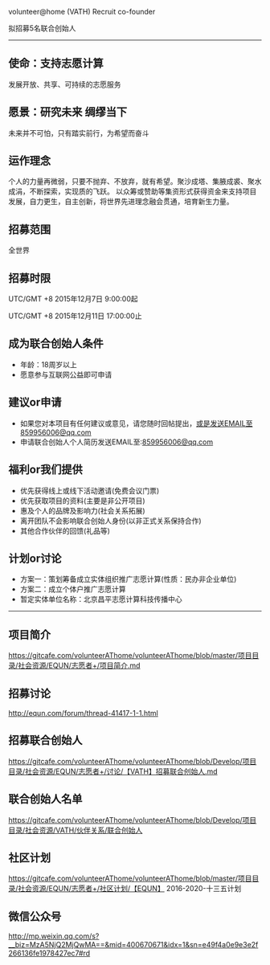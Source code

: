 volunteer@home (VATH) Recruit co-founder

拟招募5名联合创始人

---

使命：支持志愿计算
------
发展开放、共享、可持续的志愿服务

愿景：研究未来 绸缪当下
------
未来并不可怕，只有踏实前行，为希望而奋斗

运作理念
------
个人的力量再微弱，只要不抛弃、不放弃，就有希望。聚沙成塔、集腋成裘、聚水成涓，不断探索，实现质的飞跃。
以众筹或赞助等集资形式获得资金来支持项目发展，自力更生，自主创新，将世界先进理念融会贯通，培育新生力量。

招募范围
------
全世界

招募时限
------
UTC/GMT +8 2015年12月7日 9:00:00起

UTC/GMT +8 2015年12月11日 17:00:00止

成为联合创始人条件
------
* 年龄：18周岁以上
* 愿意参与互联网公益即可申请

建议or申请
------
* 如果您对本项目有任何建议或意见，请您随时回帖提出，或是发送EMAIL至859956006@qq.com
* 申请联合创始人个人简历发送EMAIL至:859956006@qq.com

福利or我们提供
------
* 优先获得线上或线下活动邀请(免费会议门票)
* 优先获取项目的资料(主要是非公开项目)
* 惠及个人的品牌及影响力(社会关系拓展)
* 离开团队不会影响联合创始人身份(以非正式关系保持合作)
* 其他合作伙伴的回馈(礼品等)

计划or讨论
------
* 方案一：策划筹备成立实体组织推广志愿计算(性质：民办非企业单位)
* 方案二：成立个体户推广志愿计算
* 暂定实体单位名称：北京昌平志愿计算科技传播中心

---

项目简介
------
https://gitcafe.com/volunteerAThome/volunteerAThome/blob/master/项目目录/社会资源/EQUN/志愿者+/项目简介.md

招募讨论
------
http://equn.com/forum/thread-41417-1-1.html

招募联合创始人
------
https://gitcafe.com/volunteerAThome/volunteerAThome/blob/Develop/项目目录/社会资源/EQUN/志愿者+/讨论/【VATH】招募联合创始人.md

联合创始人名单
------
https://gitcafe.com/volunteerAThome/volunteerAThome/blob/Develop/项目目录/社会资源/VATH/伙伴关系/联合创始人

社区计划
------
https://gitcafe.com/volunteerAThome/volunteerAThome/blob/master/项目目录/社会资源/EQUN/志愿者+/社区计划/【EQUN】 2016-2020-十三五计划

微信公众号
------
http://mp.weixin.qq.com/s?__biz=MzA5NjQ2MjQwMA==&mid=400670671&idx=1&sn=e49f4a0e9e3e2f266136fe1978427ec7#rd